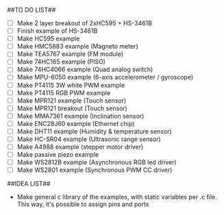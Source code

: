 ##TO DO LIST##
- [ ] Make 2 layer breakout of 2xHC595 + HS-3461B
- [ ] Finish example of HS-3461B
- [ ] Make HC595 example
- [ ] Make HMC5883 example (Magneto meter)
- [ ] Make TEA5767 example (FM module)
- [ ] Make 74HC165 example (PISO)
- [ ] Make 74HC4066 example (Quad analog switch)
- [ ] Make MPU-6050 example (6-axis accelerometer / gyroscope)
- [ ] Make PT4115 3W white PWM example
- [ ] Make PT4115 RGB PWM example
- [ ] Make MPR121 example (Touch sensor)
- [ ] Make MPR121 breakout (Touch sensor)
- [ ] Make MMA7361 example (Inclination sensor)
- [ ] Make ENC28J60 example (Ethernet chip)
- [ ] Make DHT11 example (Humidity & temperature sensor)
- [ ] Make HC-SR04 example (Ultrasonic range sensor)
- [ ] Make A4988 example (stepper motor driver)
- [ ] Make passive piezo example
- [ ] Make WS2812B example (Asynchronous RGB led driver)
- [ ] Make WS2801 example (Synchronous PWM CC driver)

##IDEA LIST##
* Make general c library of the examples, with static variables per .c file.
  This way, it's possible to assign pins and ports
